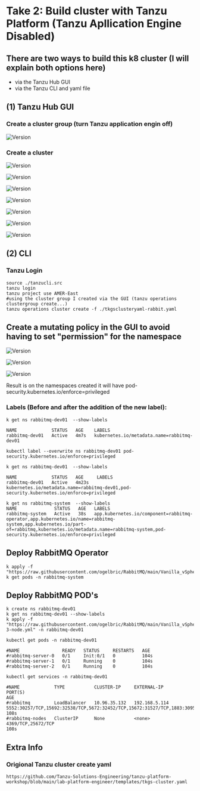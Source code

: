 # Take 2: Build cluster with Tanzu Platform (Tanzu Apllication Engine Disabled) 

## There are two ways to build this k8 cluster (I will explain both options here) 
* via the Tanzu Hub GUI
* via the Tanzu CLI and yaml file

## (1) Tanzu Hub GUI

### Create a cluster group (turn Tanzu application engin off) 

![Version](https://github.com/ogelbric/RabbitMQ/blob/main/Tanzu_Platform_Cluster_Build/clg1.png)

### Create a cluster

![Version](https://github.com/ogelbric/RabbitMQ/blob/main/Tanzu_Platform_Cluster_Build/cl1.png)

![Version](https://github.com/ogelbric/RabbitMQ/blob/main/Tanzu_Platform_Cluster_Build/cl2.png)

![Version](https://github.com/ogelbric/RabbitMQ/blob/main/Tanzu_Platform_Cluster_Build/cl3.png)

![Version](https://github.com/ogelbric/RabbitMQ/blob/main/Tanzu_Platform_Cluster_Build/cl4.png)

![Version](https://github.com/ogelbric/RabbitMQ/blob/main/Tanzu_Platform_Cluster_Build/cl5.png)

![Version](https://github.com/ogelbric/RabbitMQ/blob/main/Tanzu_Platform_Cluster_Build/cl6.png)

![Version](https://github.com/ogelbric/RabbitMQ/blob/main/Tanzu_Platform_Cluster_Build/cl7.png)

## (2) CLI

### Tanzu Login
```
source ./tanzucli.src
tanzu login
tanzu project use AMER-East
#using the cluster group I created via the GUI (tanzu operations clustergroup create...)
tanzu operations cluster create -f ./tkgsclusteryaml-rabbit.yaml

```

## Create a mutating policy in the GUI to avoid having to set "permission" for the namespace 

![Version](https://github.com/ogelbric/RabbitMQ/blob/main/Tanzu_Platform_Cluster_Build/pol1.png)

![Version](https://github.com/ogelbric/RabbitMQ/blob/main/Tanzu_Platform_Cluster_Build/pol2.png)

![Version](https://github.com/ogelbric/RabbitMQ/blob/main/Tanzu_Platform_Cluster_Build/pol3.png)

Result is on the namespaces created it will have pod-security.kubernetes.io/enforce=privileged


### Labels (Before and after the addition of the new label):

```
k get ns rabbitmq-dev01  --show-labels

NAME             STATUS   AGE    LABELS
rabbitmq-dev01   Active   4m7s   kubernetes.io/metadata.name=rabbitmq-dev01

kubectl label --overwrite ns rabbitmq-dev01 pod-security.kubernetes.io/enforce=privileged

k get ns rabbitmq-dev01  --show-labels

NAME             STATUS   AGE     LABELS
rabbitmq-dev01   Active   4m23s   kubernetes.io/metadata.name=rabbitmq-dev01,pod-security.kubernetes.io/enforce=privileged

k get ns rabbitmq-system  --show-labels
NAME              STATUS   AGE   LABELS
rabbitmq-system   Active   38s   app.kubernetes.io/component=rabbitmq-operator,app.kubernetes.io/name=rabbitmq-system,app.kubernetes.io/part-of=rabbitmq,kubernetes.io/metadata.name=rabbitmq-system,pod-security.kubernetes.io/enforce=privileged
```
## Deploy RabbitMQ Operator
```
k apply -f "https://raw.githubusercontent.com/ogelbric/RabbitMQ/main/Vanilla_vSphere_Tanzu/rabbitclusteroperator.yml"
k get pods -n rabbitmq-system
```
## Deploy RabbitMQ POD's 
```
k create ns rabbitmq-dev01
k get ns rabbitmq-dev01 --show-labels
k apply -f "https://raw.githubusercontent.com/ogelbric/RabbitMQ/main/Vanilla_vSphere_Tanzu/rabbitmq-3-node.yml" -n rabbitmq-dev01

kubectl get pods -n rabbitmq-dev01

#NAME                READY   STATUS     RESTARTS   AGE
#rabbitmq-server-0   0/1     Init:0/1   0          104s
#rabbitmq-server-1   0/1     Running    0          104s
#rabbitmq-server-2   0/1     Running    0          104s

kubectl get services -n rabbitmq-dev01

#NAME             TYPE           CLUSTER-IP     EXTERNAL-IP     PORT(S)                                                                        AGE
#rabbitmq         LoadBalancer   10.96.35.132   192.168.5.114   5552:30257/TCP,15692:32538/TCP,5672:32452/TCP,15672:31527/TCP,1883:30958/TCP   108s
#rabbitmq-nodes   ClusterIP      None           <none>          4369/TCP,25672/TCP                                                             108s

```

## Extra Info

### Origional Tanzu cluster create yaml
```
https://github.com/Tanzu-Solutions-Engineering/tanzu-platform-workshop/blob/main/lab-platform-engineer/templates/tkgs-cluster.yaml
```

